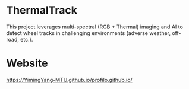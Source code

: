 # ThermalTrack
This project leverages multi-spectral (RGB + Thermal) imaging and AI to detect wheel tracks in challenging environments (adverse weather, off-road, etc.). 

# Website
https://YimingYang-MTU.github.io/profilo.github.io/
